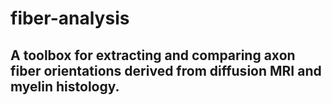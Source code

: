 # fiber-analysis
## A toolbox for extracting and comparing axon fiber orientations derived from diffusion MRI and myelin histology.
